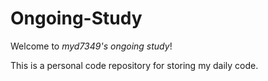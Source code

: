 Ongoing-Study
=============

Welcome to *myd7349's ongoing study*!

This is a personal code repository for storing my daily code.
